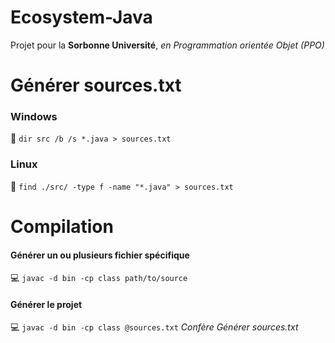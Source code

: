 # Ecosystem-Java
Projet pour la **Sorbonne Université**, *en Programmation orientée Objet (PPO)*

# Générer sources.txt
### Windows
:page_with_curl: `dir src /b /s *.java > sources.txt`

### Linux
:page_with_curl: `find ./src/ -type f -name "*.java" > sources.txt`

# Compilation
#### Générer un ou plusieurs fichier spécifique
:computer: ```javac -d bin -cp class path/to/source```

#### Générer le projet
:computer: ```javac -d bin -cp class @sources.txt```
*Confère Générer sources.txt*